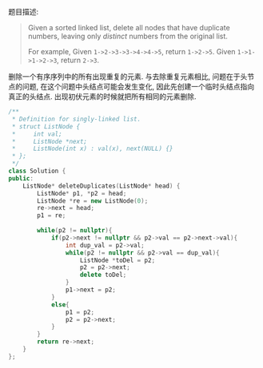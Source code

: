 题目描述:

> Given a sorted linked list, delete all nodes that have duplicate numbers, leaving only *distinct* numbers from the original list.
>
> For example,
> Given `1->2->3->3->4->4->5`, return `1->2->5`.
> Given `1->1->1->2->3`, return `2->3`.

删除一个有序序列中的所有出现重复的元素. 与去除重复元素相比, 问题在于头节点的问题, 在这个问题中头结点可能会发生变化, 因此先创建一个临时头结点指向真正的头结点. 出现初伏元素的时候就把所有相同的元素删除.

```c++
/**
 * Definition for singly-linked list.
 * struct ListNode {
 *     int val;
 *     ListNode *next;
 *     ListNode(int x) : val(x), next(NULL) {}
 * };
 */
class Solution {
public:
    ListNode* deleteDuplicates(ListNode* head) {
        ListNode* p1, *p2 = head;
        ListNode *re = new ListNode(0);
        re->next = head;
        p1 = re;
        
        while(p2 != nullptr){
            if(p2->next != nullptr && p2->val == p2->next->val){
                int dup_val = p2->val;
                while(p2 != nullptr && p2->val == dup_val){
                    ListNode *toDel = p2;
                    p2 = p2->next;
                    delete toDel;
                }
                p1->next = p2;
            }
            else{
                p1 = p2;
                p2 = p2->next;
            }
        }
        return re->next;
    }
};
```

